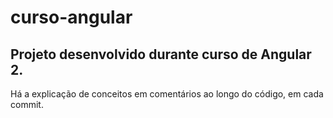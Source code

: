 # curso-angular

## Projeto desenvolvido durante curso de Angular 2. ##

Há a explicação de conceitos em comentários ao longo do código, em cada commit.
